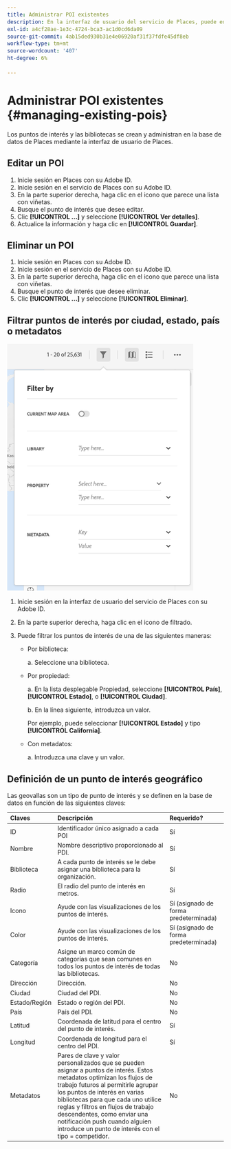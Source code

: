 ```yaml
---
title: Administrar POI existentes
description: En la interfaz de usuario del servicio de Places, puede editar, eliminar o filtrar los puntos de interés existentes.
exl-id: a4cf28ae-1e3c-4724-bca3-ac1d0cd6da09
source-git-commit: 4ab15ded930b31e4e06920af31f37fdfe45df8eb
workflow-type: tm+mt
source-wordcount: '407'
ht-degree: 6%

---
```


# Administrar POI existentes {#managing-existing-pois}

Los puntos de interés y las bibliotecas se crean y administran en la base de datos de Places mediante la interfaz de usuario de Places.

## Editar un POI

1. Inicie sesión en Places con su Adobe ID.
1. Inicie sesión en el servicio de Places con su Adobe ID.
1. En la parte superior derecha, haga clic en el icono que parece una lista con viñetas.
1. Busque el punto de interés que desee editar.
1. Clic **[!UICONTROL ...]** y seleccione **[!UICONTROL Ver detalles]**.
1. Actualice la información y haga clic en **[!UICONTROL Guardar]**.

## Eliminar un POI

1. Inicie sesión en Places con su Adobe ID.
1. Inicie sesión en el servicio de Places con su Adobe ID.
1. En la parte superior derecha, haga clic en el icono que parece una lista con viñetas.
1. Busque el punto de interés que desee eliminar.
1. Clic **[!UICONTROL ...]** y seleccione **[!UICONTROL Eliminar]**.

## Filtrar puntos de interés por ciudad, estado, país o metadatos

![filtrar un POI](/help/assets/filter_poi.png)

1. Inicie sesión en la interfaz de usuario del servicio de Places con su Adobe ID.
1. En la parte superior derecha, haga clic en el icono de filtrado.
1. Puede filtrar los puntos de interés de una de las siguientes maneras:

   * Por biblioteca:

      a. Seleccione una biblioteca.

   * Por propiedad:

      a. En la lista desplegable Propiedad, seleccione **[!UICONTROL País]**, **[!UICONTROL Estado]**, o **[!UICONTROL Ciudad]**.

      b. En la línea siguiente, introduzca un valor.

      Por ejemplo, puede seleccionar **[!UICONTROL Estado]** y tipo **[!UICONTROL California]**.

   * Con metadatos:

      a. Introduzca una clave y un valor.

## Definición de un punto de interés geográfico

Las geovallas son un tipo de punto de interés y se definen en la base de datos en función de las siguientes claves:

| Claves | Descripción | Requerido? |
| :--- | :--- | :--- |
| ID | Identificador único asignado a cada POI | Sí |
| Nombre | Nombre descriptivo proporcionado al PDI. | Sí |
| Biblioteca | A cada punto de interés se le debe asignar una biblioteca para la organización. | Sí |
| Radio | El radio del punto de interés en metros. | Sí |
| Icono | Ayude con las visualizaciones de los puntos de interés. | Sí (asignado de forma predeterminada) |
| Color | Ayude con las visualizaciones de los puntos de interés. | Sí (asignado de forma predeterminada) |
| Categoría | Asigne un marco común de categorías que sean comunes en todos los puntos de interés de todas las bibliotecas. | No |
| Dirección | Dirección. | No |
| Ciudad | Ciudad del PDI. | No |
| Estado/Región | Estado o región del PDI. | No |
| País | País del PDI. | No |
| Latitud | Coordenada de latitud para el centro del punto de interés. | Sí |
| Longitud | Coordenada de longitud para el centro del PDI. | Sí |
| Metadatos | Pares de clave y valor personalizados que se pueden asignar a puntos de interés. Estos metadatos optimizan los flujos de trabajo futuros al permitirle agrupar los puntos de interés en varias bibliotecas para que cada uno utilice reglas y filtros en flujos de trabajo descendentes, como enviar una notificación push cuando alguien introduce un punto de interés con el tipo = competidor. | No |
